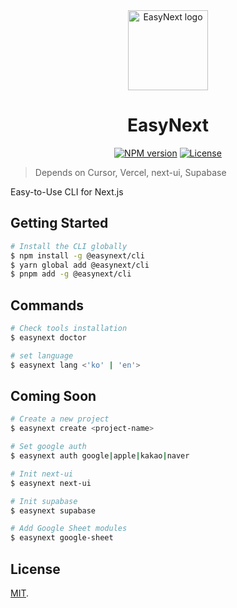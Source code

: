 <div align="center">
  <a href="https://github.com/easynextjs">
    <picture>
      <img alt="EasyNext logo" src="https://i.ibb.co/3sL9b23/logo.png" height="128">
    </picture>
  </a>
  <h1>EasyNext</h1>

<a href="https://www.npmjs.com/package/@easynext/cli"><img alt="NPM version" src="https://img.shields.io/npm/v/%40easynext%2Fcli.svg?style=for-the-badge&labelColor=000000"></a>
<a href="https://github.com/easynextjs/easynext/blob/main/LICENSE"><img alt="License" src="https://img.shields.io/npm/l/%40easynext%2Fcli.svg?style=for-the-badge&labelColor=000000"></a>

</div>

> Depends on Cursor, Vercel, next-ui, Supabase

Easy-to-Use CLI for Next.js

## Getting Started

```bash
# Install the CLI globally
$ npm install -g @easynext/cli
$ yarn global add @easynext/cli
$ pnpm add -g @easynext/cli
```

## Commands

```bash
# Check tools installation
$ easynext doctor

# set language
$ easynext lang <'ko' | 'en'>
```

## Coming Soon

```bash
# Create a new project
$ easynext create <project-name>

# Set google auth
$ easynext auth google|apple|kakao|naver

# Init next-ui
$ easynext next-ui

# Init supabase
$ easynext supabase

# Add Google Sheet modules
$ easynext google-sheet
```

## License

[MIT](https://github.com/nestjs/nest/blob/master/LICENSE).
